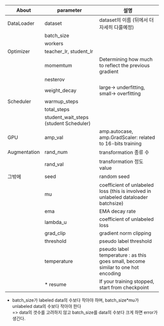 

| About        | parameter                              | 설명                                                                                 |
|--------------|----------------------------------------|------------------------------------------------------------------------------------|
| DataLoader   | dataset                                | dataset의 이름 (뒤에서 더 자세히 다룰예정)                                                       |
|              | batch_size                             |                                                                                    |
|              | workers                                |                                                                                    |
| Optimizer    | teacher_lr, student_lr                 |                                                                                    |
|              | momemtum                               | Determining how much to reflect the previous gradient                              |
|              | nesterov                               |                                                                                    |
|              | weight_decay                           | large-> underfitting, small-> overfitting                                          |
| Scheduler    | warmup_steps                           |                                                                                    |
|              | total_steps                            |                                                                                    |
|              | student_wait_steps (student Scheduler) |                                                                                    |
| GPU          | amp_val                                | amp.autocase, amp.GradScaler: related to 16-bits training                          |
| Augmentation | rand_num                               | transformation 종류 수                                                                |
|              | rand_val                               | transformation 정도 value                                                            |
| 그밖에          | seed                                   | random seed                                                                        |
|              | mu                                     | coefficient of unlabeled loss (this is involved in unlabeled dataloader batchsize) |
|              | ema                                    | EMA decay rate                                                                     |
|              | lambda_u                               | coefficient of unlabeled loss                                                      |
|              | grad_clip                              | gradient norm clipping                                                             |
|              | threshold                              | pseudo label threshold                                                             |
|              | temperature                            | pseudo label temperature : as this goes small, become similar to one hot encoding  |
|              | * resume                               | If your training stopped, start from checkpoint                                    |


- batch_size가 labeled data의 수보다 작아야 하며, batch_size*mu가 unlabeled data의 수보다 작아야 한다 <br/>
=> data의 갯수를 고려하지 않고 batch_size를 data의 수보다 크게 하면 error가 생긴다.
